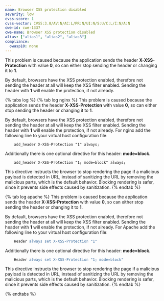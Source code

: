 ```yaml
---
name: Browser XSS protection disabled
severity: low
cvss-score: 1
cvss-vector: CVSS:3.0/AV:N/AC:L/PR:N/UI:N/S:U/C:L/I:N/A:N
cwe-id: cwe-1337
cwe-name: Browser XSS protection disabled
alias: ["alias1", "alias2", "alias3"]
compliance:
  owasp10: none
---
```


This problem is caused because the application sends the header **X-XSS-Protection** with value **0**, so can either stop sending the header or changing it to **1**.

By default, browsers have the XSS protection enabled, therefore not sending the header at all will keep the XSS filter enabled.
Sending the header with **1** will enable the protection, if not already.

{% tabs log %}
{% tab log nginx %}
This problem is caused because the application sends the header **X-XSS-Protection** with value **0**, so can either stop sending the header or changing it to **1**.

By default, browsers have the XSS protection enabled, therefore not sending the header at all will keep the XSS filter enabled.
Sending the header with **1** will enable the protection, if not already. For nginx add the following line to your virtual host configuration file:

```nginx
	add_header X-XSS-Protection "1" always;
```

Additionally there is one optional directive for this header: **mode=block**.

```nginx
	add_header X-XSS-Protection "1; mode=block" always;
```

This directive instructs the browser to stop rendering the page if a malicious payload is detected in URL, instead of sanitizing the URL by removing the malicious parts, which is the default behavior. Blocking rendering is safer, since it prevents side effects caused by sanitization.
{% endtab %}

{% tab log apache %}
This problem is caused because the application sends the header **X-XSS-Protection** with value **0**, so can either stop sending the header or changing it to **1**.

By default, browsers have the XSS protection enabled, therefore not sending the header at all will keep the XSS filter enabled.
Sending the header with **1** will enable the protection, if not already. For Apache add the following line to your virtual host configuration file:

```apache
	Header always set X-XSS-Protection "1"
```

Additionally there is one optional directive for this header: **mode=block**.

```apache
	Header always set X-XSS-Protection "1; mode=block"
```

This directive instructs the browser to stop rendering the page if a malicious payload is detected in URL, instead of sanitizing the URL by removing the malicious parts, which is the default behavior. Blocking rendering is safer, since it prevents side effects caused by sanitization.
{% endtab %}

{% endtabs %}
